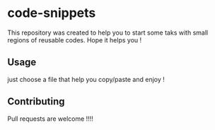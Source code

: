# code-snippets
This repository was created to help you to start some taks with small regions of reusable codes. Hope it helps you ! 

## Usage
just choose a file that help you copy/paste and enjoy !


## Contributing
Pull requests are welcome !!!!

